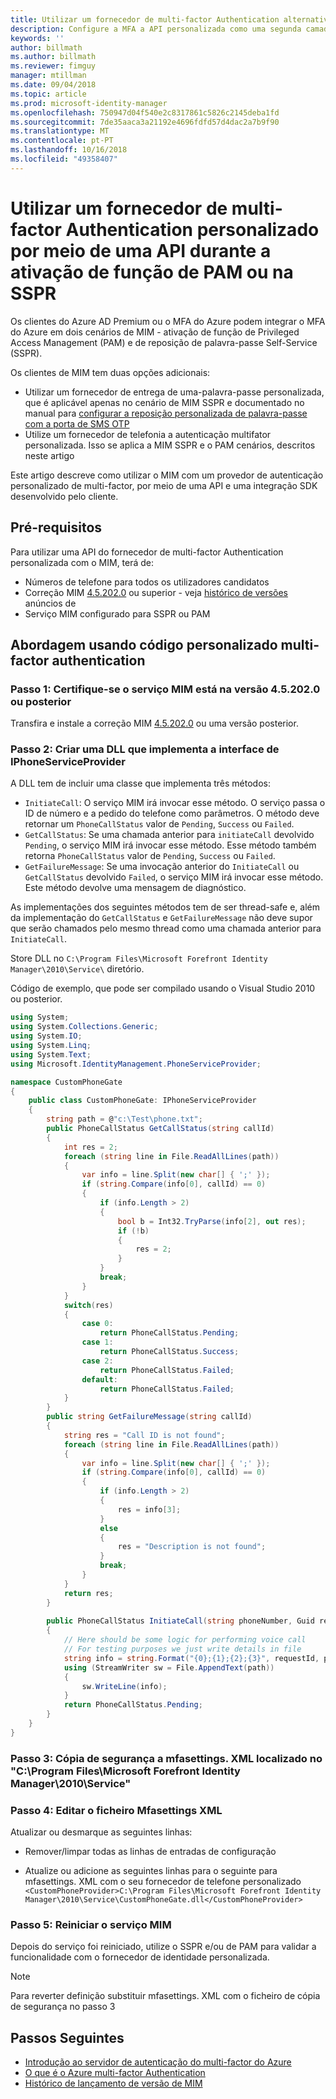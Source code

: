 ```yaml
---
title: Utilizar um fornecedor de multi-factor Authentication alternativo por meio de uma API para ativar o PAM ou cenário de SSPR | Documentos da Microsoft
description: Configure a MFA a API personalizada como uma segunda camada de segurança, quando os utilizadores ativarem funções de Privileged Access Management e utilizam a reposição personalizada de palavra-passe.
keywords: ''
author: billmath
ms.author: billmath
ms.reviewer: fimguy
manager: mtillman
ms.date: 09/04/2018
ms.topic: article
ms.prod: microsoft-identity-manager
ms.openlocfilehash: 750947d04f540e2c8317861c5826c2145deba1fd
ms.sourcegitcommit: 7de35aaca3a21192e4696fdfd57d4dac2a7b9f90
ms.translationtype: MT
ms.contentlocale: pt-PT
ms.lasthandoff: 10/16/2018
ms.locfileid: "49358407"
---
```

# <a name="use-a-custom-multi-factor-authentication-provider-via-an-api-during-pam-role-activation-or-in-sspr"></a>Utilizar um fornecedor de multi-factor Authentication personalizado por meio de uma API durante a ativação de função de PAM ou na SSPR

Os clientes do Azure AD Premium ou o MFA do Azure podem integrar o MFA do Azure em dois cenários de MIM - ativação de função de Privileged Access Management (PAM) e de reposição de palavra-passe Self-Service (SSPR).

Os clientes de MIM tem duas opções adicionais:

 - Utilizar um fornecedor de entrega de uma-palavra-passe personalizada, que é aplicável apenas no cenário de MIM SSPR e documentado no manual para [configurar a reposição personalizada de palavra-passe com a porta de SMS OTP](https://docs.microsoft.com/en-us/previous-versions/mim/hh824692(v=ws.10))
 - Utilize um fornecedor de telefonia a autenticação multifator personalizada. Isso se aplica a MIM SSPR e o PAM cenários, descritos neste artigo

Este artigo descreve como utilizar o MIM com um provedor de autenticação personalizado de multi-factor, por meio de uma API e uma integração SDK desenvolvido pelo cliente.  

## <a name="prerequisites"></a>Pré-requisitos

Para utilizar uma API do fornecedor de multi-factor Authentication personalizada com o MIM, terá de:

- Números de telefone para todos os utilizadores candidatos
- Correção MIM [4.5.202.0](https://www.microsoft.com/download/details.aspx?id=57278) ou superior - veja [histórico de versões](/reference/version-history.md) anúncios de
- Serviço MIM configurado para SSPR ou PAM

## <a name="approach-using-custom-multi-factor-authentication-code"></a>Abordagem usando código personalizado multi-factor authentication

### <a name="step-1-ensure-mim-service-is-at-version-452020-or-later"></a>Passo 1: Certifique-se o serviço MIM está na versão 4.5.202.0 ou posterior

Transfira e instale a correção MIM [4.5.202.0](https://www.microsoft.com/download/details.aspx?id=57278) ou uma versão posterior.

### <a name="step-2-create-a-dll-which-implements-the-iphoneserviceprovider-interface"></a>Passo 2: Criar uma DLL que implementa a interface de IPhoneServiceProvider

A DLL tem de incluir uma classe que implementa três métodos:

- `InitiateCall`: O serviço MIM irá invocar esse método. O serviço passa o ID de número e a pedido do telefone como parâmetros.  O método deve retornar um `PhoneCallStatus` valor de `Pending`, `Success` ou `Failed`.
- `GetCallStatus`: Se uma chamada anterior para `initiateCall` devolvido `Pending`, o serviço MIM irá invocar esse método. Esse método também retorna `PhoneCallStatus` valor de `Pending`, `Success` ou `Failed`.
- `GetFailureMessage`: Se uma invocação anterior do `InitiateCall` ou `GetCallStatus` devolvido `Failed`, o serviço MIM irá invocar esse método. Este método devolve uma mensagem de diagnóstico.

As implementações dos seguintes métodos tem de ser thread-safe e, além da implementação do `GetCallStatus` e `GetFailureMessage` não deve supor que serão chamados pelo mesmo thread como uma chamada anterior para `InitiateCall`.

Store DLL no `C:\Program Files\Microsoft Forefront Identity Manager\2010\Service\` diretório.

Código de exemplo, que pode ser compilado usando o Visual Studio 2010 ou posterior.

```csharp
using System;
using System.Collections.Generic;
using System.IO;
using System.Linq;
using System.Text;
using Microsoft.IdentityManagement.PhoneServiceProvider;

namespace CustomPhoneGate
{
    public class CustomPhoneGate: IPhoneServiceProvider
    {
        string path = @"c:\Test\phone.txt";
        public PhoneCallStatus GetCallStatus(string callId)
        {
            int res = 2;
            foreach (string line in File.ReadAllLines(path))
            {
                var info = line.Split(new char[] { ';' });
                if (string.Compare(info[0], callId) == 0)
                {
                    if (info.Length > 2)
                    {
                        bool b = Int32.TryParse(info[2], out res);
                        if (!b)
                        {
                            res = 2;
                        }
                    }
                    break;
                }
            }
            switch(res)
            {
                case 0:
                    return PhoneCallStatus.Pending;
                case 1:
                    return PhoneCallStatus.Success;
                case 2:
                    return PhoneCallStatus.Failed;
                default:
                    return PhoneCallStatus.Failed;
            }       
        }
        public string GetFailureMessage(string callId)
        {
            string res = "Call ID is not found";
            foreach (string line in File.ReadAllLines(path))
            {
                var info = line.Split(new char[] { ';' });
                if (string.Compare(info[0], callId) == 0)
                {
                    if (info.Length > 2)
                    {
                        res = info[3];
                    }
                    else
                    {
                        res = "Description is not found";
                    }
                    break;
                }
            }
            return res;            
        }
        
        public PhoneCallStatus InitiateCall(string phoneNumber, Guid requestId, Dictionary<string,object> deliveryAttributes)
        {
            // Here should be some logic for performing voice call
            // For testing purposes we just write details in file             
            string info = string.Format("{0};{1};{2};{3}", requestId, phoneNumber, 0, string.Empty);
            using (StreamWriter sw = File.AppendText(path))
            {
                sw.WriteLine(info);                
            }
            return PhoneCallStatus.Pending;    
        }
    }
}
```
### <a name="step-3-backup-the-mfasettingsxml-located-in-the-cprogram-filesmicrosoft-forefront-identity-manager2010service"></a>Passo 3: Cópia de segurança a mfasettings. XML localizado no "C:\Program Files\Microsoft Forefront Identity Manager\2010\Service"

### <a name="step-4-edit-the-mfasettingsxml-file"></a>Passo 4: Editar o ficheiro Mfasettings XML

Atualizar ou desmarque as seguintes linhas:

- Remover/limpar todas as linhas de entradas de configuração 

- Atualize ou adicione as seguintes linhas para o seguinte para mfasettings. XML com o seu fornecedor de telefone personalizado <br>
`<CustomPhoneProvider>C:\Program Files\Microsoft Forefront Identity Manager\2010\Service\CustomPhoneGate.dll</CustomPhoneProvider>`

### <a name="step-5-restart-mim-service"></a>Passo 5: Reiniciar o serviço MIM

Depois do serviço foi reiniciado, utilize o SSPR e/ou de PAM para validar a funcionalidade com o fornecedor de identidade personalizada.

> [!NOTE] 
> Para reverter definição substituir mfasettings. XML com o ficheiro de cópia de segurança no passo 3


## <a name="next-steps"></a>Passos Seguintes

- [Introdução ao servidor de autenticação do multi-factor do Azure](https://docs.microsoft.com/en-us/azure/active-directory/authentication/howto-mfaserver-deploy)
- [O que é o Azure multi-factor Authentication](https://docs.microsoft.com/azure/multi-factor-authentication/multi-factor-authentication)
- [Histórico de lançamento de versão de MIM](./reference/version-history.md)
